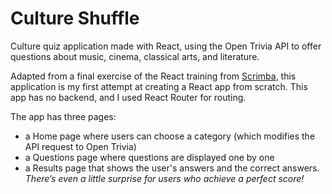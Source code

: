 # Culture Shuffle

Culture quiz application made with React, using the Open Trivia API to offer questions about music, cinema, classical arts, and literature.

Adapted from a final exercise of the React training from [Scrimba](https://v2.scrimba.com/), this application is my first attempt at creating a React app from scratch. This app has no backend, and I used React Router for routing.

The app has three pages:

-   a Home page where users can choose a category (which modifies the API request to Open Trivia)
-   a Questions page where questions are displayed one by one
-   a Results page that shows the user's answers and the correct answers. _There’s even a little surprise for users who achieve a perfect score!_
